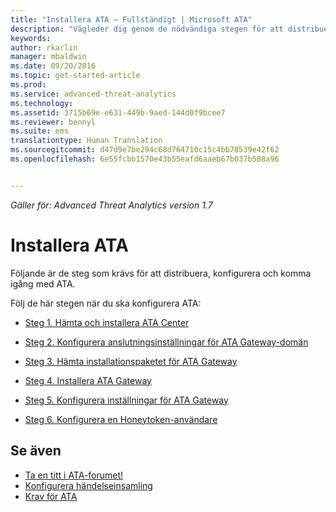 ```yaml
---
title: "Installera ATA – Fullständigt | Microsoft ATA"
description: "Vägleder dig genom de nödvändiga stegen för att distribuera, konfigurera och komma igång med ATA."
keywords: 
author: rkarlin
manager: mbaldwin
ms.date: 09/20/2016
ms.topic: get-started-article
ms.prod: 
ms.service: advanced-threat-analytics
ms.technology: 
ms.assetid: 3715b69e-e631-449b-9aed-144d0f9bcee7
ms.reviewer: bennyl
ms.suite: ems
translationtype: Human Translation
ms.sourcegitcommit: d47d9e7be294c68d764710c15c4bb78539e42f62
ms.openlocfilehash: 6e55fcbb1570e43b55eafd6aaeb67b037b508a96


---
```


*Gäller för: Advanced Threat Analytics version 1.7*



# Installera ATA

Följande är de steg som krävs för att distribuera, konfigurera och komma igång med ATA.

Följ de här stegen när du ska konfigurera ATA:


-   [Steg 1. Hämta och installera ATA Center](install-ata-step1.md)

-   [Steg 2. Konfigurera anslutningsinställningar för ATA Gateway-domän](install-ata-step2.md)

-   [Steg 3. Hämta installationspaketet för ATA Gateway](install-ata-step3.md)

-   [Steg 4. Installera ATA Gateway](install-ata-step4.md)

-   [Steg 5. Konfigurera inställningar för ATA Gateway](install-ata-step5.md)

-   [Steg 6. Konfigurera en Honeytoken-användare](install-ata-step6.md)


## Se även

- [Ta en titt i ATA-forumet!](https://social.technet.microsoft.com/Forums/security/home?forum=mata)
- [Konfigurera händelseinsamling](configure-event-collection.md)
- [Krav för ATA](/advanced-threat-analytics/plan-design/ata-prerequisites)




<!--HONumber=Sep16_HO4-->



